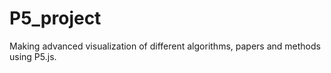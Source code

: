 # P5_project
Making advanced visualization of different algorithms, papers and methods using P5.js.
